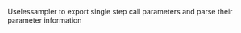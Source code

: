 Uselessampler to export single step call parameters and parse their parameter information

```


```